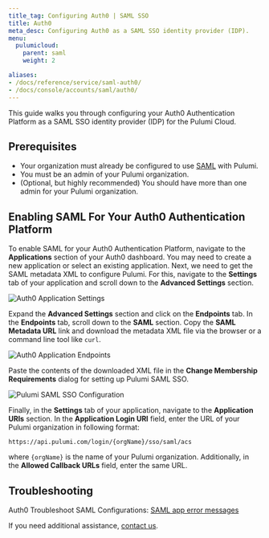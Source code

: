 ```yaml
---
title_tag: Configuring Auth0 | SAML SSO
title: Auth0
meta_desc: Configuring Auth0 as a SAML SSO identity provider (IDP).
menu:
  pulumicloud:
    parent: saml
    weight: 2

aliases:
- /docs/reference/service/saml-auth0/
- /docs/console/accounts/saml/auth0/
---
```


This guide walks you through configuring your Auth0 Authentication Platform as a SAML SSO identity provider
(IDP) for the Pulumi Cloud.

## Prerequisites

* Your organization must already be configured to use [SAML](/docs/guides/saml/sso/) with Pulumi.
* You must be an admin of your Pulumi organization.
* (Optional, but highly recommended) You should have more than one admin for your Pulumi organization.

## Enabling SAML For Your Auth0 Authentication Platform

To enable SAML for your Auth0 Authentication Platform, navigate to the **Applications** section of your Auth0 dashboard. You may
need to create a new application or select an existing application. Next, we need to get the SAML metadata XML to
configure Pulumi. For this, navigate to the **Settings** tab of your application and scroll down to the **Advanced
Settings** section.

![Auth0 Application Settings](/images/docs/reference/service/saml-auth0/auth0-app-advanced-settings.png)

Expand the **Advanced Settings** section and click on the **Endpoints** tab. In the **Endpoints** tab, scroll down to
the **SAML** section. Copy the **SAML Metadata URL** link and download the metadata XML file via
the browser or a command line tool like `curl`.

![Auth0 Application Endpoints](/images/docs/reference/service/saml-auth0/auth0-app-endpoints.png)

Paste the contents of the downloaded XML file in the **Change Membership Requirements** dialog for setting up Pulumi
SAML SSO.

![Pulumi SAML SSO Configuration](/images/docs/reference/service/saml-auth0/auth0-saml-sso-config.png)

Finally, in the **Settings** tab of your application, navigate to the **Application URIs** section. In the **Application
Login URI** field, enter the URL of your Pulumi organization in following format:

```
https://api.pulumi.com/login/{orgName}/sso/saml/acs
```

where `{orgName}` is the name of your Pulumi organization. Additionally, in the **Allowed Callback URLs** field, enter
the same URL.

## Troubleshooting

Auth0 Troubleshoot SAML Configurations: [SAML app error messages](https://auth0.com/docs/troubleshoot/authentication-issues/troubleshoot-saml-configurations)

If you need additional assistance, [contact us](/about#contact-us).
